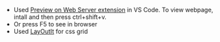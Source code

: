 * Used [Preview on Web Server extension](https://marketplace.visualstudio.com/items?itemName=yuichinukiyama.vscode-preview-server) in VS Code. To view webpage, intall and then press ctrl+shift+v.
* Or press F5 to see in browser
* Used [LayOutIt](https://grid.layoutit.com/) for css grid